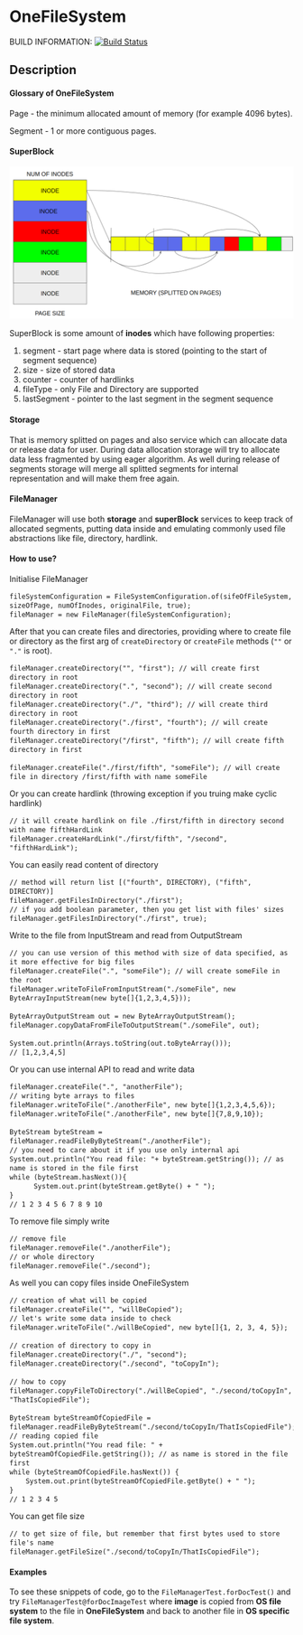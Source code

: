 # OneFileSystem

BUILD INFORMATION:
[![Build Status](https://travis-ci.com/ALEXSSS/OneFileSystem.svg?branch=master)](https://travis-ci.com/ALEXSSS/OneFileSystem)

## Description

#### Glossary of OneFileSystem

Page - the minimum allocated amount of memory (for example 4096 bytes).

Segment - 1 or more contiguous pages.

#### SuperBlock
![GitHub Logo](./doc/superblock.png)

SuperBlock is some amount of **inodes** which have following properties:

1) segment - start page where data is stored (pointing to the start of segment sequence)
2) size - size of stored data
3) counter - counter of hardlinks
4) fileType - only File and Directory are supported
5) lastSegment - pointer to the last segment in the segment sequence

#### Storage

That is memory splitted on pages and also service which can allocate data or release data for user. During data allocation storage will 
try to allocate data less fragmented by using eager algorithm. As well during release of segments storage will merge all 
splitted segments for internal representation and will make them free again.
 
#### FileManager

FileManager will use both **storage** and **superBlock** services to keep track of allocated segments, putting data inside and emulating
commonly used file abstractions like file, directory, hardlink.

#### How to use?

Initialise FileManager 

```
fileSystemConfiguration = FileSystemConfiguration.of(sifeOfFileSystem, sizeOfPage, numOfInodes, originalFile, true);
fileManager = new FileManager(fileSystemConfiguration);
```

After that you can create files and directories, providing where to create file or directory
as the first arg of `createDirectory` or `createFile` methods (`""` or `"."` is root).

```
fileManager.createDirectory("", "first"); // will create first directory in root
fileManager.createDirectory(".", "second"); // will create second directory in root
fileManager.createDirectory("./", "third"); // will create third directory in root
fileManager.createDirectory("./first", "fourth"); // will create fourth directory in first
fileManager.createDirectory("/first", "fifth"); // will create fifth directory in first

fileManager.createFile("./first/fifth", "someFile"); // will create file in directory /first/fifth with name someFile
```

Or you can create hardlink (throwing exception if you truing make cyclic hardlink)

```
// it will create hardlink on file ./first/fifth in directory second with name fifthHardLink
fileManager.createHardLink("./first/fifth", "/second", "fifthHardLink");
```

You can easily read content of directory 

```
// method will return list [("fourth", DIRECTORY), ("fifth", DIRECTORY)]
fileManager.getFilesInDirectory("./first");
// if you add boolean parameter, then you get list with files' sizes
fileManager.getFilesInDirectory("./first", true);
```

Write to the file from InputStream and read from OutputStream

```
// you can use version of this method with size of data specified, as it more effective for big files
fileManager.createFile(".", "someFile"); // will create someFile in the root
fileManager.writeToFileFromInputStream("./someFile", new ByteArrayInputStream(new byte[]{1,2,3,4,5}));

ByteArrayOutputStream out = new ByteArrayOutputStream();
fileManager.copyDataFromFileToOutputStream("./someFile", out);

System.out.println(Arrays.toString(out.toByteArray()));
// [1,2,3,4,5]
```

Or you can use internal API to read and write data

```
fileManager.createFile(".", "anotherFile");
// writing byte arrays to files
fileManager.writeToFile("./anotherFile", new byte[]{1,2,3,4,5,6});
fileManager.writeToFile("./anotherFile", new byte[]{7,8,9,10});

ByteStream byteStream = fileManager.readFileByByteStream("./anotherFile");
// you need to care about it if you use only internal api
System.out.println("You read file: "+ byteStream.getString()); // as name is stored in the file first
while (byteStream.hasNext()){
      System.out.print(byteStream.getByte() + " ");
}
// 1 2 3 4 5 6 7 8 9 10 
```

To remove file simply write

```
// remove file
fileManager.removeFile("./anotherFile");
// or whole directory
fileManager.removeFile("./second");
```

As well you can copy files inside OneFileSystem

```
// creation of what will be copied
fileManager.createFile("", "willBeCopied");
// let's write some data inside to check
fileManager.writeToFile("./willBeCopied", new byte[]{1, 2, 3, 4, 5});

// creation of directory to copy in
fileManager.createDirectory("./", "second");
fileManager.createDirectory("./second", "toCopyIn");

// how to copy
fileManager.copyFileToDirectory("./willBeCopied", "./second/toCopyIn", "ThatIsCopiedFile");

ByteStream byteStreamOfCopiedFile = fileManager.readFileByByteStream("./second/toCopyIn/ThatIsCopiedFile");
// reading copied file
System.out.println("You read file: " + byteStreamOfCopiedFile.getString()); // as name is stored in the file first
while (byteStreamOfCopiedFile.hasNext()) {
    System.out.print(byteStreamOfCopiedFile.getByte() + " ");
}
// 1 2 3 4 5
```

You can get file size

```
// to get size of file, but remember that first bytes used to store file's name
fileManager.getFileSize("./second/toCopyIn/ThatIsCopiedFile");
```

#### Examples

To see these snippets of code, go to the `FileManagerTest.forDocTest()`
and try `FileManagerTest@forDocImageTest` where **image** is copied from **OS file system** 
to the file in **OneFileSystem** and back to another file in **OS specific file system**.